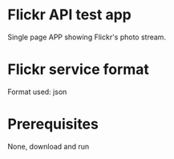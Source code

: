 # Flickr API test app

Single page APP showing Flickr's photo stream.

# Flickr service format

Format used: json

# Prerequisites

None, download and run
